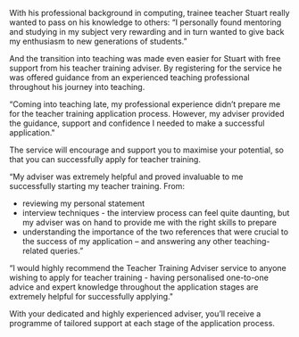 With his professional background in computing, trainee teacher Stuart really wanted to pass on his knowledge to others: “I personally found mentoring and studying in my subject very rewarding and in turn wanted to give back my enthusiasm to new generations of students.” 

And the transition into teaching was made even easier for Stuart with free support from his teacher training adviser. By registering for the service he was offered guidance from an experienced teaching professional throughout his journey into teaching.

“Coming into teaching late, my professional experience didn’t prepare me for the teacher training application process. However, my adviser provided the guidance, support and confidence I needed to make a successful application."

The service will encourage and support you to maximise your potential, so that you can successfully apply for teacher training.

“My adviser was extremely helpful and proved invaluable to me successfully starting my teacher training. From: 

* reviewing my personal statement 
* interview techniques - the interview process can feel quite daunting, but my adviser was on hand to provide me with the right skills to prepare
* understanding the importance of the two references that were crucial to the success of my application – and answering any other teaching-related queries.” 

“I would highly recommend the Teacher Training Adviser service to anyone wishing to apply for teacher training - having personalised one-to-one advice and expert knowledge throughout the application stages are extremely helpful for successfully applying."

With your dedicated and highly experienced adviser, you’ll receive a programme of tailored support at each stage of the application process. 
